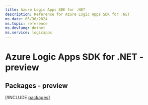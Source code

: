 ```yaml
---
title: Azure Logic Apps SDK for .NET
description: Reference for Azure Logic Apps SDK for .NET
ms.date: 05/30/2024
ms.topic: reference
ms.devlang: dotnet
ms.service: logicapps
---
```

# Azure Logic Apps SDK for .NET - preview
## Packages - preview
[!INCLUDE [packages](logic-apps-index.md)]